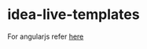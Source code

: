 idea-live-templates
===================


For angularjs refer [here](https://github.com/angularjs-livetpls/angularjs-webstorm-livetpls)
